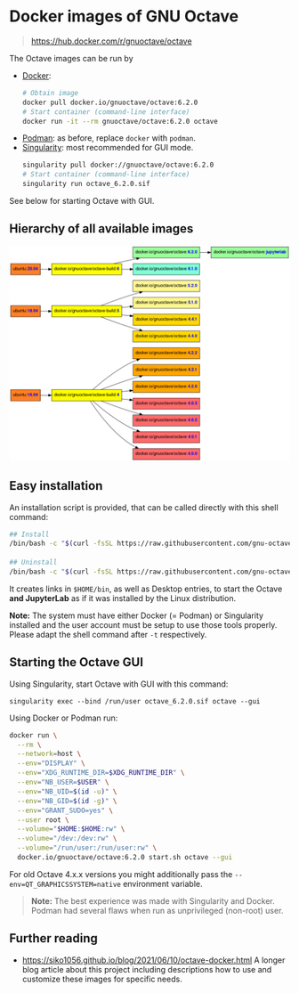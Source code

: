 # Docker images of GNU Octave

> https://hub.docker.com/r/gnuoctave/octave

The Octave images can be run by
- [Docker](https://www.docker.com/):
  ```sh
  # Obtain image
  docker pull docker.io/gnuoctave/octave:6.2.0
  # Start container (command-line interface)
  docker run -it --rm gnuoctave/octave:6.2.0 octave
  ```
- [Podman](https://podman.io/): as before, replace `docker` with `podman`.
- [Singularity](https://sylabs.io/singularity/): most recommended for GUI mode.
  ```sh
  singularity pull docker://gnuoctave/octave:6.2.0
  # Start container (command-line interface)
  singularity run octave_6.2.0.sif
  ```

See below for starting Octave with GUI.


## Hierarchy of all available images

![Image hierarchy.](doc/docker_image_hierachy.png)


## Easy installation

An installation script is provided,
that can be called directly with this shell command:
```bash
## Install
/bin/bash -c "$(curl -fsSL https://raw.githubusercontent.com/gnu-octave/docker/main/install.sh)" install -t singularity

## Uninstall
/bin/bash -c "$(curl -fsSL https://raw.githubusercontent.com/gnu-octave/docker/main/install.sh)" install -u -t singularity
```
It creates links in `$HOME/bin`,
as well as Desktop entries,
to start the Octave **and JupyterLab**
as if it was installed by the Linux distribution.

**Note:** The system must have either Docker (= Podman) or Singularity
installed and the user account must be setup to use those tools properly.
Please adapt the shell command after `-t` respectively.


## Starting the Octave GUI

Using Singularity, start Octave with GUI with this command:
```
singularity exec --bind /run/user octave_6.2.0.sif octave --gui
```

Using Docker or Podman run:
```sh
docker run \
  --rm \
  --network=host \
  --env="DISPLAY" \
  --env="XDG_RUNTIME_DIR=$XDG_RUNTIME_DIR" \
  --env="NB_USER=$USER" \
  --env="NB_UID=$(id -u)" \
  --env="NB_GID=$(id -g)" \
  --env="GRANT_SUDO=yes" \
  --user root \
  --volume="$HOME:$HOME:rw" \
  --volume="/dev:/dev:rw" \
  --volume="/run/user:/run/user:rw" \
  docker.io/gnuoctave/octave:6.2.0 start.sh octave --gui
```

For old Octave 4.x.x versions you might additionally pass the
`--env=QT_GRAPHICSSYSTEM=native` environment variable.

> **Note:** The best experience was made with Singularity and Docker.
> Podman had several flaws when run as unprivileged (non-root) user.


## Further reading

- <https://siko1056.github.io/blog/2021/06/10/octave-docker.html>
  A longer blog article about this project including descriptions how to use
  and customize these images for specific needs.
